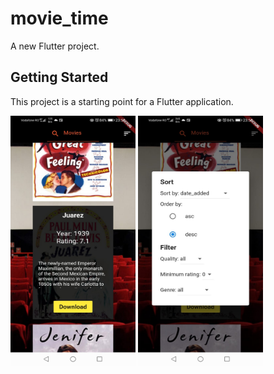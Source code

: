 # movie_time

A new Flutter project.

## Getting Started

This project is a starting point for a Flutter application.

<img src="https://github.com/bogdy9912/Atelier_Flutter/blob/main/movie_time/photos/movie2.jpeg" alt="alt text" width="200" height="400">
<img src="https://github.com/bogdy9912/Atelier_Flutter/blob/main/movie_time/photos/movie.jpeg" alt="alt text" width="200" height="400">
